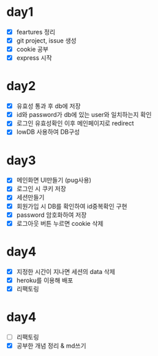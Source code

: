# day1
- [x] feartures 정리
- [x] git project, issue 생성
- [x] cookie 공부
- [x] express 시작

# day2
- [x] 유효성 통과 후 db에 저장
- [x] id와 password가 db에 있는 user와 일치하는지 확인
- [x] 로그인 유효성확인 이후 메인페이지로 redirect
- [x] lowDB 사용하여 DB구성

# day3
- [x] 메인화면 UI만들기 (pug사용)
- [x] 로그인 시 쿠키 저장
- [x] 세션만들기
- [x] 회원가입 시 DB를 확인하여 id중복확인 구현
- [x] password 암호화하여 저장
- [x] 로그아웃 버튼 누르면 cookie 삭제

# day4
- [x] 지정한 시간이 지나면 세션의 data 삭제
- [x] heroku를 이용해 배포
- [x] 리팩토링

# day4
- [ ] 리팩토링
- [x] 공부한 개념 정리 & md쓰기
